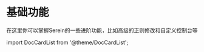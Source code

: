 # 基础功能

在这里你可以掌握Serein的一些进阶功能，比如高级的正则修改和自定义控制台等

import DocCardList from '@theme/DocCardList';

<DocCardList />

